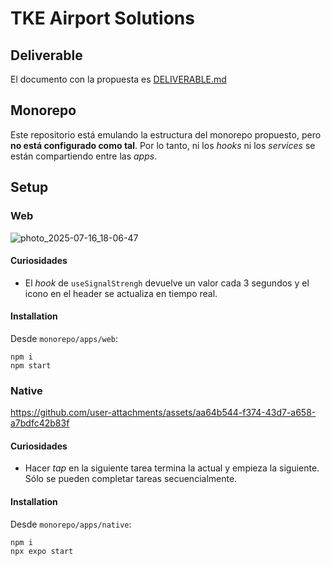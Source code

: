 # TKE Airport Solutions

## Deliverable

El documento con la propuesta es [DELIVERABLE.md](DELIVERABLE.md)

## Monorepo

Este repositorio está emulando la estructura del monorepo propuesto, pero **no está configurado como tal**. Por lo tanto, ni los _hooks_ ni los _services_ se están compartiendo entre las _apps_.

## Setup

### Web
![photo_2025-07-16_18-06-47](https://github.com/user-attachments/assets/81e0f370-4ede-445c-a43d-3c720c15a157)

#### Curiosidades
- El _hook_ de `useSignalStrengh` devuelve un valor cada 3 segundos y el icono en el header se actualiza en tiempo real.

#### Installation
Desde `monorepo/apps/web`:
```
npm i
npm start
```

### Native

https://github.com/user-attachments/assets/aa64b544-f374-43d7-a658-a7bdfc42b83f

#### Curiosidades
- Hacer _tap_ en la siguiente tarea termina la actual y empieza la siguiente. Sólo se pueden completar tareas secuencialmente.

#### Installation
Desde `monorepo/apps/native`:
```
npm i
npx expo start
```
